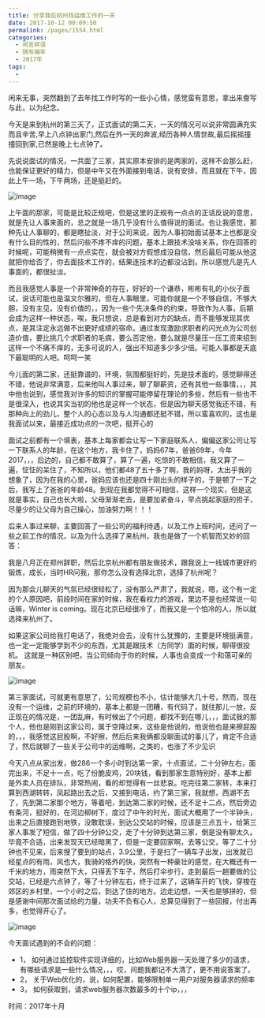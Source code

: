 ```yaml
---
title: 分享我在杭州找运维工作的一天
date: 2017-10-12 00:09:50
permalink: /pages/1554.html
categories:
  - 闲言碎语
  - 随写编年
  - 2017年
tags:
  - 
---
```


闲来无事，突然翻到了去年找工作时写的一些小心情，感觉蛮有意思，拿出来誊写与此，以为纪念。

今天是来到杭州的第三天了，正式面试的第二天，一天的情况可以说非常圆满充实而且辛苦,早上八点钟出家门,然后在外一天的奔波,经历各种人情世故,最后摇摇撞撞回到家,已然是晚上七点钟了。

先说说面试的情况，一共面了三家，其实原本安排的是两家的，这样不会那么赶，也能保证更好的精力，但是中午又在外面接到电话，说有安排，而且就在下午，因此上午一场，下午两场，还是挺赶的。

![image](https://tvax3.sinaimg.cn/large/008k1Yt0ly1gs322nudiuj30ru0hqkfc.jpg)

上午面的那家，可能是比较正规吧，但是这里的正规有一点点的正话反说的意思，就是先让人事来面的，总之就是一场几乎没有什么值得说的面试。也让我感觉，那种先让人事聊的，都是瞎扯淡，对于公司来说，因为人事初始面试基本上也都是没有什么目的性的，然后问些不疼不痒的问题，基本上跟技术没啥关系，你在回答的时候呢，可能稍微有一点点实在，就会被对方假想成没自信，然后最后可能从他这就把你给否了，你去面技术工作的，结果连技术的边都没沾到。所以感觉凡是先人事面的，都很扯淡。

而且我感觉人事是一个非常神奇的存在，好好的一个谦恭，彬彬有礼的小伙子面试，说话可能也是温文尔雅的，但在人事眼里，可能你就是一个不够自信，不够大胆，没有主见，没有价值的，，因为一些个先决条件的约束，导致作为人事，后期会成为这样一种状态，唉，我只想说，总是看到对方的缺点，而不能够发现其优点，是其注定永远做不出更好成绩的宿命。通过发现激励求职者的闪光点为公司创造价值，要比挑几个求职者的毛病，要么否定他，要么就是尽量压一压工资来招到这样一个不痛不痒的，无多可说的人，强出不知道多少多少倍。可能人事都是天底下最聪明的人吧。呵呵一笑

今儿面的第二家，还挺靠谱的，环境，氛围都挺好的，先是技术面的，感觉聊得还不错，他说非常满意，后来他叫人事过来，聊了聊薪资，还有其他一些事情，，，其中他也说到，感觉我对许多的知识的掌握可能停留在理论的多些，然后有一些也不是很深入，也说其实当初的他也是这样一个状态，但是因为聊天感觉我还不错，有那种向上的劲儿，整个人的心态以及与人沟通都还挺不错，所以蛮喜欢的，这也是我面试以来，最接近成功点的一次吧，挺开心的

面试之前都有一个填表，基本上每家都会让写一下家庭联系人，偏偏这家公司让写一下联系人的年龄，在这个地方，我卡住了，妈妈67年，爸爸69年，今年2017，，，后边的，自己都不敢算了，算了一遍，吃惊的不敢相信，我又算了一遍，怔怔的呆住了，不知所以，他们都48了五十多了啊，我的妈呀，太出乎我的想象了，因为在我的心里，爸妈应该也还是四十刚出头的样子的，于是顿了一下之后，我写上了爸爸的年龄48。到现在我都觉得不可相信，这样一个现实，但是这就是事实，自己也长大啦，父母渐渐老去，是要加紧奋斗，早点挑起家庭的担子，尽量少的让父母为自己操心，加油努力啊！！！

后来人事过来聊，主要回答了一些公司的福利待遇，以及工作上班时间，还问了一些之前工作的情况，以及为什么选择了来杭州，我也是做了一个机智而又妙的回答：

我是八月正在郑州辞职，然后北京杭州都有朋友做技术，跟我说上一线城市更好的锻炼，成长，当时HR问我，那你怎么没有选择北京，选择了杭州呢？

因为那会儿聊天的气氛已经很轻松了，没有那么严肃了，我就说，嗯，这个有一定的个人原因吧，前段时间在家的时候，我在看权力的游戏，里边不是也经常说一句话嘛，Winter is coming。现在北京已经很冷了，而我又是一个怕冷的人，所以就选择来杭州了。

如果这家公司给我打电话了，我绝对会去，没有什么犹豫的，主要是环境挺满意，也一定一定能够学到不少的东西，尤其是跟技术（方同学）面的时候，聊得很投机。
这就是一种区别吧，当公司倾向于你的时候，人事也会变成一个和蔼可亲的朋友。

![image](https://tvax2.sinaimg.cn/large/008k1Yt0ly1gs322udfb3j30q4121e82.jpg)

第三家面试，可就更有意思了，公司规模也不小，估计能够大几十号，然而，现在没有一个运维，之前的环境的，基本上都是一团糟，有代码了，就往那儿一放，反正现在的情况是，一团乱麻，有时候出了个问题，都找不到在哪儿，，，面试我的那个人，他也是刚到这家公司，属于空降过来，这些是他说的，他说他也是来擦屁股的，，，我感觉这屁股啊，不好擦，然后后来我俩都没聊面试的事儿了，肯定不合适了，然后就聊了一些关于公司中的运维啊，之类的，也涨了不少见识

今天八点从家出发，做286一个多小时到达第一家，十点面试，二十分钟左右，面完出来，不足十一点，吃了份脆皮鸡，20块钱，看到那家生意特别好，基本上都是外卖人员在排队，非常热闹，看的却觉得有一丝悲哀。吃完往第二家转，本来打算到西湖转转，凤起路出去之后，又接到电话，约了第三家，我就想，西湖不去了，先到第二家那个地方，等着吧，到达第二家的时候，还不足十二点，然后旁边有条河，挺好的，在河边柳树下，度过了中午的时光，面试大概用了一个半钟头，出来之后直接跑到地铁，没敢耽误，到达公交站的时候，应该是三点五十，给第三家人事发了短信，做了四十分钟公交，走了十分钟到达第三家，倒是没有聊太久。毕竟不合适，出来发现天已经暗黑了，但是一定要回家啊，去等公交，等了二十分钟也不见来，后来搜了要到的站点，3.9公里，于是扫了一辆车子出发，出发就已经星点的有雨，风也大，我骑的格外的快，突然有一种豪壮的感觉，在大概还有一千米的地方，雨突然下大，只得丢下车子，然后打伞步行，走到最后一趟要做的公交站，已经是六点钟了，等了十分钟左右，终于过来了，这辆车开的飞快，穿梭在郊区的乡村里，一个小时之后，到达了住的地方。边走边想，一天也是够拼的，但是感谢中间那次面试给的力量，功夫不负有心人，总算见得到了一些回报，付出再多，也觉得开心了。

![image](https://tva3.sinaimg.cn/large/008k1Yt0ly1gs3230hxxfj30uk0kkkjl.jpg)

今天面试遇到的不会的问题：

- 1， 如何通过监控软件实现详细的，比如Web服务器一天处理了多少的请求，有哪些请求是一些什么情况，，，哎，问题我都记不大清了，更不用说答案了。
- 2， 关于Web优化的，说，如何配置，能够限制单一用户对服务器请求的频率
- 3， 如何获取到，请求web服务器次数最多的十个ip，，，

时间：2017年十月
